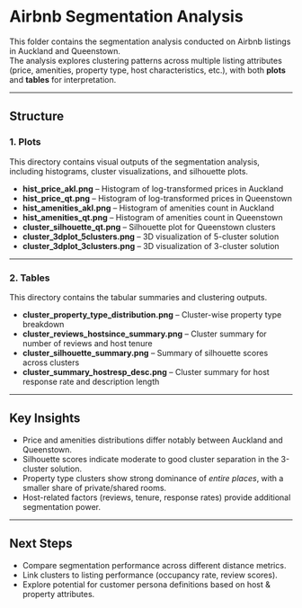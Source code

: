 # Airbnb Segmentation Analysis

This folder contains the segmentation analysis conducted on Airbnb listings in Auckland and Queenstown.  
The analysis explores clustering patterns across multiple listing attributes (price, amenities, property type, host characteristics, etc.), with both **plots** and **tables** for interpretation.

---

## Structure

### 1. Plots
This directory contains visual outputs of the segmentation analysis, including histograms, cluster visualizations, and silhouette plots.

- **hist_price_akl.png** – Histogram of log-transformed prices in Auckland  
- **hist_price_qt.png** – Histogram of log-transformed prices in Queenstown  
- **hist_amenities_akl.png** – Histogram of amenities count in Auckland  
- **hist_amenities_qt.png** – Histogram of amenities count in Queenstown  
- **cluster_silhouette_qt.png** – Silhouette plot for Queenstown clusters  
- **cluster_3dplot_5clusters.png** – 3D visualization of 5-cluster solution  
- **cluster_3dplot_3clusters.png** – 3D visualization of 3-cluster solution  

---

### 2. Tables
This directory contains the tabular summaries and clustering outputs.

- **cluster_property_type_distribution.png** – Cluster-wise property type breakdown  
- **cluster_reviews_hostsince_summary.png** – Cluster summary for number of reviews and host tenure  
- **cluster_silhouette_summary.png** – Summary of silhouette scores across clusters  
- **cluster_summary_hostresp_desc.png** – Cluster summary for host response rate and description length  

---

## Key Insights
- Price and amenities distributions differ notably between Auckland and Queenstown.  
- Silhouette scores indicate moderate to good cluster separation in the 3-cluster solution.  
- Property type clusters show strong dominance of *entire places*, with a smaller share of private/shared rooms.  
- Host-related factors (reviews, tenure, response rates) provide additional segmentation power.  

---

## Next Steps
- Compare segmentation performance across different distance metrics.  
- Link clusters to listing performance (occupancy rate, review scores).  
- Explore potential for customer persona definitions based on host & property attributes.  


